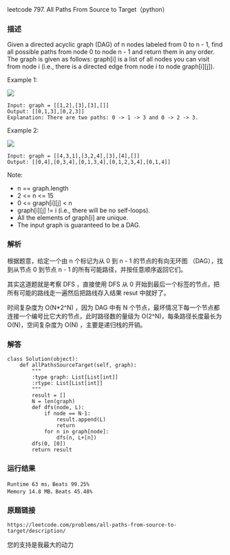 leetcode  797. All Paths From Source to Target（python）




### 描述


Given a directed acyclic graph (DAG) of n nodes labeled from 0 to n - 1, find all possible paths from node 0 to node n - 1 and return them in any order. The graph is given as follows: graph[i] is a list of all nodes you can visit from node i (i.e., there is a directed edge from node i to node graph[i][j]).


Example 1:

![](https://assets.leetcode.com/uploads/2020/09/28/all_1.jpg)

	Input: graph = [[1,2],[3],[3],[]]
	Output: [[0,1,3],[0,2,3]]
	Explanation: There are two paths: 0 -> 1 -> 3 and 0 -> 2 -> 3.

	
Example 2:

![](https://assets.leetcode.com/uploads/2020/09/28/all_2.jpg)

	Input: graph = [[4,3,1],[3,2,4],[3],[4],[]]
	Output: [[0,4],[0,3,4],[0,1,3,4],[0,1,2,3,4],[0,1,4]]




Note:


* 	n == graph.length
* 	2 <= n <= 15
* 	0 <= graph[i][j] < n
* 	graph[i][j] != i (i.e., there will be no self-loops).
* 	All the elements of graph[i] are unique.
* 	The input graph is guaranteed to be a DAG.



### 解析

根据题意，给定一个由 n 个标记为从 0 到 n - 1 的节点的有向无环图 （DAG），找到从节点 0 到节点 n - 1 的所有可能路径，并按任意顺序返回它们。

其实这道题就是考察 DFS ，直接使用 DFS 从 0 开始到最后一个标签的节点，把所有可能的路线走一遍然后把路线存入结果 resut 中就好了。

时间复杂度为 O(N\*2^N) ，因为 DAG 中有 N 个节点，最坏情况下每一个节点都连接一个编号比它大的节点，此时路径数的量级为 O(2^N)，每条路径长度最长为 O(N)，空间复杂度为 O(N) ，主要是递归栈的开销。

### 解答

	class Solution(object):
	    def allPathsSourceTarget(self, graph):
	        """
	        :type graph: List[List[int]]
	        :rtype: List[List[int]]
	        """
	        result = []
	        N = len(graph)
	        def dfs(node, L):
	            if node == N-1:
	                result.append(L)
	                return
	            for n in graph[node]:
	                dfs(n, L+[n])
	        dfs(0, [0])
	        return result
	        

### 运行结果

	Runtime 63 ms，Beats 99.25%
	Memory 14.8 MB，Beats 45.48%

### 原题链接

	https://leetcode.com/problems/all-paths-from-source-to-target/description/

您的支持是我最大的动力
